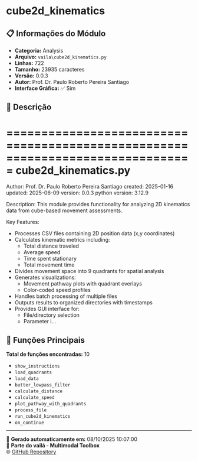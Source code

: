 # cube2d_kinematics

## 📋 Informações do Módulo

- **Categoria:** Analysis
- **Arquivo:** `vaila\cube2d_kinematics.py`
- **Linhas:** 722
- **Tamanho:** 23935 caracteres
- **Versão:** 0.0.3
- **Autor:** Prof. Dr. Paulo Roberto Pereira Santiago
- **Interface Gráfica:** ✅ Sim

## 📖 Descrição


===============================================================================
cube2d_kinematics.py
===============================================================================
Author: Prof. Dr. Paulo Roberto Pereira Santiago
created: 2025-01-16
updated: 2025-06-09
version: 0.0.3
python version: 3.12.9

Description:
This module provides functionality for analyzing 2D kinematics data from cube-based movement assessments.

Key Features:
- Processes CSV files containing 2D position data (x,y coordinates)
- Calculates kinematic metrics including:
  - Total distance traveled
  - Average speed
  - Time spent stationary
  - Total movement time
- Divides movement space into 9 quadrants for spatial analysis
- Generates visualizations:
  - Movement pathway plots with quadrant overlays
  - Color-coded speed profiles
- Handles batch processing of multiple files
- Outputs results to organized directories with timestamps
- Provides GUI interface for:
  - File/directory selection
  - Parameter i...

## 🔧 Funções Principais

**Total de funções encontradas:** 10

- `show_instructions`
- `load_quadrants`
- `load_data`
- `butter_lowpass_filter`
- `calculate_distance`
- `calculate_speed`
- `plot_pathway_with_quadrants`
- `process_file`
- `run_cube2d_kinematics`
- `on_continue`




---

📅 **Gerado automaticamente em:** 08/10/2025 10:07:00  
🔗 **Parte do vailá - Multimodal Toolbox**  
🌐 [GitHub Repository](https://github.com/vaila-multimodaltoolbox/vaila)
